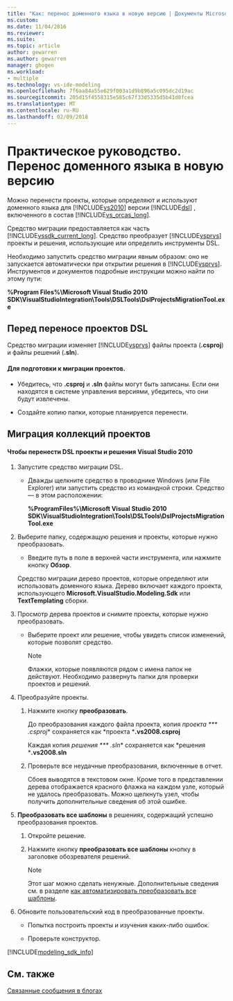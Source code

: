 ```yaml
---
title: "Как: перенос доменного языка в новую версию | Документы Microsoft"
ms.custom: 
ms.date: 11/04/2016
ms.reviewer: 
ms.suite: 
ms.topic: article
author: gewarren
ms.author: gewarren
manager: ghogen
ms.workload:
- multiple
ms.technology: vs-ide-modeling
ms.openlocfilehash: 7f6aa84a55e629f003a1d9b896a5c095dc2d19ac
ms.sourcegitcommit: 205d15f4558315e585c67f33d5335d5b41d0fcea
ms.translationtype: MT
ms.contentlocale: ru-RU
ms.lasthandoff: 02/09/2018
---
```

# <a name="how-to-migrate-a-domain-specific-language-to-a-new-version"></a>Практическое руководство. Перенос доменного языка в новую версию
Можно перенести проекты, которые определяют и используют доменного языка для [!INCLUDE[vs2010](../misc/includes/vs2010_md.md)] версии [!INCLUDE[dsl](../modeling/includes/dsl_md.md)] , включенного в состав [!INCLUDE[vs_orcas_long](../debugger/includes/vs_orcas_long_md.md)].  
  
 Средство миграции предоставляется как часть [!INCLUDE[vssdk_current_long](../misc/includes/vssdk_current_long_md.md)]. Средство преобразует [!INCLUDE[vsprvs](../code-quality/includes/vsprvs_md.md)] проекты и решения, использующие или определить инструменты DSL.  
  
 Необходимо запустить средство миграции явным образом: оно не запускается автоматически при открытии решения в [!INCLUDE[vsprvs](../code-quality/includes/vsprvs_md.md)]. Инструментов и документов подробные инструкции можно найти по этому пути:  
  
 **%Program Files%\Microsoft Visual Studio 2010 SDK\VisualStudioIntegration\Tools\DSLTools\DslProjectsMigrationTool.exe**  
  
## <a name="before-you-migrate-your-dsl-projects"></a>Перед переносе проектов DSL  
 Средство миграции изменяет [!INCLUDE[vsprvs](../code-quality/includes/vsprvs_md.md)] файлы проекта (**.csproj**) и файлы решений (**.sln**).  
  
#### <a name="to-prepare-projects-for-migration"></a>Для подготовки к миграции проектов.  
  
-   Убедитесь, что **.csproj** и **.sln** файлы могут быть записаны. Если они находятся в системе управления версиями, убедитесь, что они будут извлечены.  
  
-   Создайте копию папки, которые планируется перенести.  
  
## <a name="migrating-a-collection-of-projects"></a>Миграция коллекций проектов  
  
#### <a name="to-migrate-dsl-projects-and-solutions-to-visual-studio-2010"></a>Чтобы перенести DSL проекты и решения Visual Studio 2010  
  
1.  Запустите средство миграции DSL.  
  
    -   Дважды щелкните средство в проводнике Windows (или File Explorer) или запустить средство из командной строки. Средство — в этом расположении:  
  
         **%ProgramFiles%\Microsoft Visual Studio 2010 SDK\VisualStudioIntegration\Tools\DSLTools\DslProjectsMigrationTool.exe**  
  
2.  Выберите папку, содержащую решения и проекты, которые нужно преобразовать.  
  
    -   Введите путь в поле в верхней части инструмента, или нажмите кнопку **Обзор**.  
  
     Средство миграции дерево проектов, которые определяют или использовать доменного языка. Дерево включает каждого проекта, использующего **Microsoft.VisualStudio.Modeling.Sdk** или **TextTemplating** сборки.  
  
3.  Просмотр дерева проектов и снимите проекты, которые нужно преобразовать.  
  
    -   Выберите проект или решение, чтобы увидеть список изменений, которые позволят средство.  
  
        > [!NOTE]
        >  Флажки, которые появляются рядом с имена папок не действуют. Необходимо развернуть папки для проверки проектов и решений.  
  
4.  Преобразуйте проекты.  
  
    1.  Нажмите кнопку **преобразовать**.  
  
         До преобразования каждого файла проекта, копия *проекта *** .csproj** сохраняется как *проекта ***.vs2008.csproj**  
  
         Каждая копия *решения *** .sln** сохраняется как *решения ***.vs2008.sln**  
  
    2.  Проверьте все неудачные преобразования, включенные в отчет.  
  
         Сбоев выводятся в текстовом окне. Кроме того в представлении дерева отображается красного флажка на каждом узле, который не удалось преобразовать. Можно щелкнуть узел, чтобы получить дополнительные сведения об этой ошибке.  
  
5.  **Преобразовать все шаблоны** в решениях, содержащий успешно преобразования проектов.  
  
    1.  Откройте решение.  
  
    2.  Нажмите кнопку **преобразовать все шаблоны** кнопку в заголовке обозревателя решений.  
  
        > [!NOTE]
        >  Этот шаг можно сделать ненужные. Дополнительные сведения см. в разделе [как автоматизировать преобразовать все шаблоны](http://msdn.microsoft.com/b63cfe20-fe5e-47cc-9506-59b29bca768a).  
  
6.  Обновите пользовательский код в преобразованные проекты.  
  
    -   Попытка построить проекты и изучения каких-либо ошибок.  
  
    -   Проверьте конструктор.  
  

[!INCLUDE[modeling_sdk_info](includes/modeling_sdk_info.md)]

## <a name="see-also"></a>См. также  
 [Связанные сообщения в блогах](https://blogs.msdn.microsoft.com/visualstudioalm/tag/code-index/)

